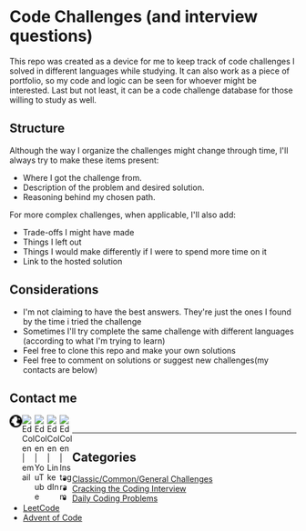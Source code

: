 # Code Challenges (and interview questions)

This repo was created as a device for me to keep track of code challenges I solved in different languages while studying.
It can also work as a piece of portfolio, so my code and logic can be seen for whoever might be interested.
Last but not least, it can be a code challenge database for those willing to study as well.

## Structure

Although the way I organize the challenges might change through time, I'll always try to make these items present:

- Where I got the challenge from.
- Description of the problem and desired solution.
- Reasoning behind my chosen path.

For more complex challenges, when applicable, I'll also add:

- Trade-offs I might have made
- Things I left out
- Things I would make differently if I were to spend more time on it
- Link to the hosted solution

## Considerations

- I'm not claiming to have the best answers. They're just the ones I found by the time i tried the challenge
- Sometimes I'll try complete the same challenge with different languages (according to what I'm trying to learn)
- Feel free to clone this repo and make your own solutions
- Feel free to comment on solutions or suggest new challenges(my contacts are below)

## Contact me

[<img align="left" alt="Ed Colen | website" width="22px" src="https://raw.githubusercontent.com/iconic/open-iconic/master/svg/globe.svg" />][website]
[<img align="left" alt="Ed Colen | email" width="22px" src="https://cdn.jsdelivr.net/npm/simple-icons@3.9.0/icons/gmail.svg" />][email]
[<img align="left" alt="Ed Colen | YouTube" width="22px" src="https://cdn.jsdelivr.net/npm/simple-icons@3.9.0/icons/medium.svg" />][medium]
[<img align="left" alt="Ed Colen | LinkedIn" width="22px" src="https://cdn.jsdelivr.net/npm/simple-icons@v3.9.0/icons/linkedin.svg" />][linkedin]
[<img align="left" alt="Ed Colen | Instagram" width="22px" src="https://cdn.jsdelivr.net/npm/simple-icons@v3.9.0/icons/instagram.svg" />][instagram]

<br />
<hr>

## Categories

- [Classic/Common/General Challenges](classic/README.md)
- [Cracking the Coding Interview](cracking-coding-interview/README.md)
- [Daily Coding Problems](daily-coding-problems/README.md)
- [LeetCode](leetcode/README.md)
- [Advent of Code](advent-code/README.md)

[website]: https://edcolen.com
[email]: mailto:ed.colen@gmail.com
[medium]: https://medium.com/@edcolen
[instagram]: https://www.instagram.com/edcolen/
[linkedin]: https://www.linkedin.com/in/edcolen/

